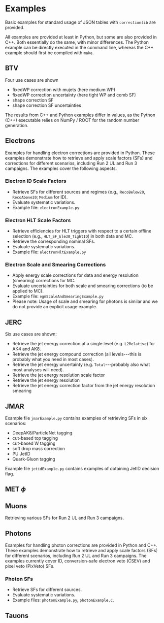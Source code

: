 # Examples

Basic examples for standard usage of JSON tables with `correctionlib` are provided.

All examples are provided at least in Python, but some are also provided in C++. Both essentially do the same, with minor differences. The Python example can be directly executed in the command line, whereas the C++ example should first be compiled with `make`.

## BTV

Four use cases are shown
- fixedWP correction with mujets (here medium WP)
- fixedWP correction uncertainty (here tight WP and comb SF)
- shape correction SF 
- shape correction SF uncertainties

The results from C++ and Python examples differ in values, as the Python (C++) executable relies on NumPy / ROOT for the random number generation.

## Electrons

Examples for handling electron corrections are provided in Python. 
These examples demonstrate how to retrieve and apply scale factors (SFs) and corrections for different scenarios, including Run 2 UL and Run 3 campaigns.
The examples cover the following aspects.

### Electron ID Scale Factors

- Retrieve SFs for different sources and regimes (e.g., `RecoBelow20`, `RecoAbove20`; `Medium` for ID).
- Evaluate systematic variations.
- Example file: `electronExample.py`

### Electron HLT Scale Factors

- Retrieve efficiencies for HLT triggers with respect to a certain offline selection (e.g., `HLT_SF_Ele30_TightID`) in both data and MC.
- Retrieve the corresponding nominal SFs.
- Evaluate systematic variations.
- Example file: `electronHltExample.py`

### Electron Scale and Smearing Corrections

- Apply energy scale corrections for data and energy resolution (smearing) corrections for MC.
- Evaluate uncertainties for both scale and smearing corrections (to be applied to MC).
- Example file: `egmScaleAndSmearingExample.py`
- Please note: Usage of scale and smearing for photons is similar and we do not provide an explicit usage example.

## JERC

Six use cases are shown:
- Retrieve the jet energy correction at a single level (e.g. `L2Relative`) for AK4 and AK8.
- Retrieve the jet energy compound correction (all levels---this is probably what you need in most cases).
- Retrieve the jet energy uncertainty (e.g. `Total`---probably also what most analyses will need).
- Retrieve the jet energy resolution scale factor
- Retrieve the jet energy resolution 
- Retrieve the jet energy correction factor from the jet energy resolution smearing

## JMAR

Example file `jmarExample.py` contains examples of retrieving SFs in six scenarios:
- DeepAK8/ParticleNet tagging
- cut-based top tagging
- cut-based W tagging
- soft drop mass correction
- PU JetID
- Quark-Gluon tagging

Example file `jetidExample.py` contains examples of obtaining JetID decision flag.

## MET $\phi$

## Muons

Retrieving various SFs for Run 2 UL and Run 3 campaigns.

## Photons

Examples for handling photon corrections are provided in Python and C++. 
These examples demonstrate how to retrieve and apply scale factors (SFs) for different scenarios, including Run 2 UL and Run 3 campaigns.
The examples currently cover ID, conversion-safe electron veto (CSEV) and pixel veto (PixVeto) SFs.

### Photon SFs

- Retrieve SFs for different sources.
- Evaluate systematic variations.
- Example files: `photonExample.py`, `photonExample.C`.

## Tauons

